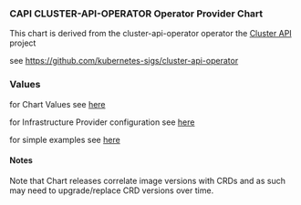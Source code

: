 ### CAPI CLUSTER-API-OPERATOR Operator Provider Chart

This chart is derived from the cluster-api-operator operator  the [Cluster API](https://cluster-api.sigs.k8s.io) project 

see https://github.com/kubernetes-sigs/cluster-api-operator

### Values
for Chart Values see [here](charts/capi-operator/README.md)

for Infrastructure Provider configuration see [here](https://github.com/kubernetes-sigs/cluster-api-operator/blob/main/docs/capi-operator-proposal.md)

for simple examples see [here](provider-examples)

#### Notes

Note that Chart releases correlate image versions with CRDs and as such may need to upgrade/replace CRD versions over time.



